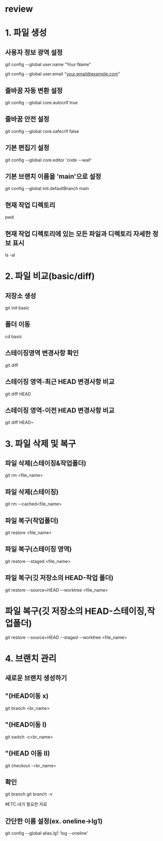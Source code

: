 # review



# 1. 파일 생성
## 사용자 정보 광역 설정
git config --global user.name "Your Name"

git config --global user.email "your.email@example.com"

## 줄바꿈 자동 변환 설정
git config --global core.autocrlf true

## 줄바꿈 안전 설정
git config --global core.safecrlf false

## 기본 편집기 설정 
git config --global core.editor 'code --wait'


## 기본 브랜치 이름을 'main'으로 설정
git config --global init.defaultBranch main

## 현재 작업 디렉토리
pwd

## 현재 작업 디렉토리에 있는 모든 파일과 디렉토리 자세한 정보 표시
ls -al
# 2. 파일 비교(basic/diff)

## 저장소 생성
git init basic

## 폴더 이동
cd basic


## 스테이징영역 변경사항 확인
git diff

## 스테이징 영역-최근 HEAD 변경사항 비교
git diff HEAD

## 스테이징 영역-이전 HEAD 변경사항 비교
git diff HEAD~

# 3. 파일 삭제 및 복구

## 파일 삭제(스테이징&작업폴더)
git rm <file_name>

## 파일 삭제(스테이징)
git rm --cached<file_name>

## 파일 복구(작업폴더)
git restore <file_name>                           

## 파일 복구(스테이징 영역)
git restore --staged <file_name>                  

## 파일 복구(깃 저장소의 HEAD-작업 폴더)
git restore --source=HEAD --worktree <file_name> 

# 파일 복구(깃 저장소의 HEAD-스테이징,작업폴더)
git restore --source=HEAD --staged --worktree <file_name> 

# 4. 브랜치 관리

## 새로운 브랜치 생성하기

## "(HEAD이동 x)
git branch <br_name>

## "(HEAD이동 I)
git switch -c<br_name>

## "(HEAD  이동 II)
git checkout -<br_name>

## 확인
git branch
git branch -v

#ETC.내가 필요한 자료 
## 간단한 이름 설정(ex. oneline->lg1)
git config --global alias.lg1 'log --oneline'

